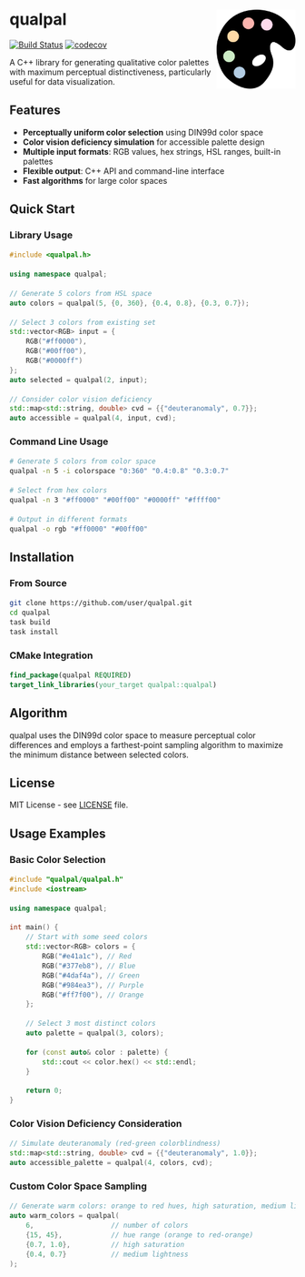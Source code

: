 # qualpal <img src='https://raw.githubusercontent.com/jolars/qualpal/refs/heads/main/docs/images/logo.svg' align="right" width="139" />

[![Build Status](https://github.com/jolars/qualpal/actions/workflows/ci.yaml/badge.svg)](https://github.com/jolars/qualpal/actions/workflows/ci.yaml)
[![codecov](https://codecov.io/gh/jolars/qualpal/graph/badge.svg?token=p5JTFa9BUz)](https://codecov.io/gh/jolars/qualpal)

A C++ library for generating qualitative color palettes with maximum perceptual distinctiveness, particularly useful for data visualization.

## Features

- **Perceptually uniform color selection** using DIN99d color space
- **Color vision deficiency simulation** for accessible palette design
- **Multiple input formats**: RGB values, hex strings, HSL ranges, built-in palettes
- **Flexible output**: C++ API and command-line interface
- **Fast algorithms** for large color spaces

## Quick Start

### Library Usage

```cpp
#include <qualpal.h>

using namespace qualpal;

// Generate 5 colors from HSL space
auto colors = qualpal(5, {0, 360}, {0.4, 0.8}, {0.3, 0.7});

// Select 3 colors from existing set
std::vector<RGB> input = {
    RGB("#ff0000"),
    RGB("#00ff00"),
    RGB("#0000ff")
};
auto selected = qualpal(2, input);

// Consider color vision deficiency
std::map<std::string, double> cvd = {{"deuteranomaly", 0.7}};
auto accessible = qualpal(4, input, cvd);
```

### Command Line Usage

```bash
# Generate 5 colors from color space
qualpal -n 5 -i colorspace "0:360" "0.4:0.8" "0.3:0.7"

# Select from hex colors
qualpal -n 3 "#ff0000" "#00ff00" "#0000ff" "#ffff00"

# Output in different formats
qualpal -o rgb "#ff0000" "#00ff00"
```

## Installation

### From Source

```bash
git clone https://github.com/user/qualpal.git
cd qualpal
task build
task install
```

### CMake Integration

```cmake
find_package(qualpal REQUIRED)
target_link_libraries(your_target qualpal::qualpal)
```

## Algorithm

qualpal uses the DIN99d color space to measure perceptual color differences and employs a farthest-point sampling algorithm to maximize the minimum distance between selected colors.

## License

MIT License - see [LICENSE](LICENSE) file.

## Usage Examples

### Basic Color Selection

```cpp
#include "qualpal/qualpal.h"
#include <iostream>

using namespace qualpal;

int main() {
    // Start with some seed colors
    std::vector<RGB> colors = {
        RGB("#e41a1c"), // Red
        RGB("#377eb8"), // Blue
        RGB("#4daf4a"), // Green
        RGB("#984ea3"), // Purple
        RGB("#ff7f00"), // Orange
    };

    // Select 3 most distinct colors
    auto palette = qualpal(3, colors);

    for (const auto& color : palette) {
        std::cout << color.hex() << std::endl;
    }

    return 0;
}
```

### Color Vision Deficiency Consideration

```cpp
// Simulate deuteranomaly (red-green colorblindness)
std::map<std::string, double> cvd = {{"deuteranomaly", 1.0}};
auto accessible_palette = qualpal(4, colors, cvd);
```

### Custom Color Space Sampling

```cpp
// Generate warm colors: orange to red hues, high saturation, medium lightness
auto warm_colors = qualpal(
    6,                   // number of colors
    {15, 45},            // hue range (orange to red-orange)
    {0.7, 1.0},          // high saturation
    {0.4, 0.7}           // medium lightness
);
```
